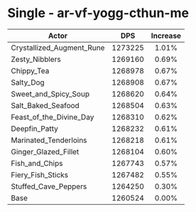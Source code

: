 # Single - ar-vf-yogg-cthun-me
| Actor | DPS | Increase |
|---|:---:|:---:|
|Crystallized_Augment_Rune|1273225|1.01%|
|Zesty_Nibblers|1269160|0.69%|
|Chippy_Tea|1268978|0.67%|
|Salty_Dog|1268908|0.67%|
|Sweet_and_Spicy_Soup|1268620|0.64%|
|Salt_Baked_Seafood|1268504|0.63%|
|Feast_of_the_Divine_Day|1268310|0.62%|
|Deepfin_Patty|1268232|0.61%|
|Marinated_Tenderloins|1268218|0.61%|
|Ginger_Glazed_Fillet|1268104|0.60%|
|Fish_and_Chips|1267743|0.57%|
|Fiery_Fish_Sticks|1267482|0.55%|
|Stuffed_Cave_Peppers|1264250|0.30%|
|Base|1260524|0.00%|
